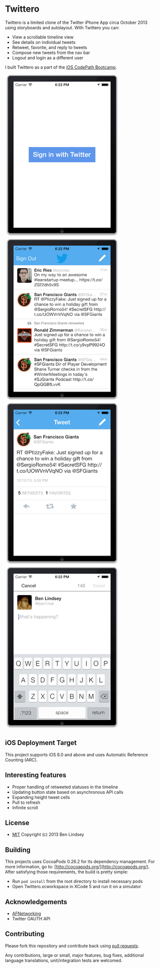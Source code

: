 # Twittero

Twittero is a limited clone of the Twitter iPhone App circa October 2013 using storyboards and autolayout. With Twittero you can:

  * View a scrollable timeline view
  * See details on individual tweets
  * Retweet, favorite, and reply to tweets
  * Compose new tweets from the nav bar
  * Logout and login as a different user

I built Twittero as a part of the [iOS CodePath Bootcamp](http://thecodepath.com/iosbootcamp).

![Screenshot 1](screenshot1.png)
![Screenshot 2](screenshot2.png)
![Screenshot 3](screenshot3.png)
![Screenshot 4](screenshot4.png)

## iOS Deployment Target

This project supports iOS 6.0 and above and uses Automatic Reference Counting (ARC).

## Interesting features

  * Proper handling of retweeted statuses in the timeline
  * Updating button state based on asynchronous API calls
  * Expanding height tweet cells
  * Pull to refresh
  * Infinite scroll

## License

  * [MIT](http://opensource.org/licenses/MIT) Copyright (c) 2013 Ben Lindsey

## Building

This projects uses CocoaPods 0.26.2 for its dependency management. For more information, go to: [http://cocoapods.org/](http://cocoapods.org/).
After satisfying those requirements, the build is pretty simple:

  * Run `pod install` from the root directory to install necessary pods
  * Open Twittero.xcworkspace in XCode 5 and run it on a simulator

## Acknowledgements

  * [AFNetworking](https://github.com/AFNetworking/AFNetworking)
  * Twitter OAUTH API

## Contributing

Please fork this repository and contribute back using
[pull requests](https://github.com/blindsey/Twittero/pulls).

Any contributions, large or small, major features, bug fixes, additional
language translations, unit/integration tests are welcomed.
